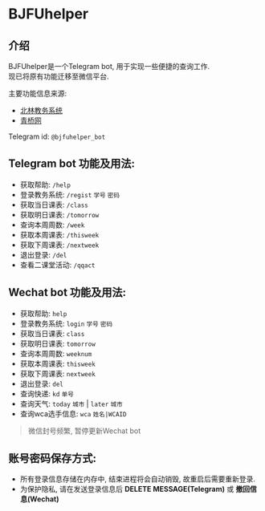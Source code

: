 # BJFUhelper

## 介绍
BJFUhelper是一个Telegram bot, 用于实现一些便捷的查询工作.<br>
现已将原有功能迁移至微信平台.

主要功能信息来源: 
- [北林教务系统](http://newjwxt.bjfu.edu.cn/)
- [青桥网](http://qq.bjfu.edu.cn/)<br>

Telegram id: `@bjfuhelper_bot`<br>

## Telegram bot 功能及用法:

- 获取帮助: `/help`<br>
- 登录教务系统: `/regist` `学号` `密码`<br>
- 获取当日课表: `/class`<br>
- 获取明日课表: `/tomorrow`<br>
- 查询本周周数: `/week`<br>
- 获取本周课表: `/thisweek`<br>
- 获取下周课表: `/nextweek`<br>
- 退出登录: `/del`<br>
- 查看二课堂活动: `/qqact`<br>

## Wechat bot 功能及用法:

- 获取帮助: `help`
- 登录教务系统: `login` `学号` `密码`<br>
- 获取当日课表: `class`<br>
- 获取明日课表: `tomorrow`<br>
- 查询本周周数: `weeknum`<br>
- 获取本周课表: `thisweek`<br>
- 获取下周课表: `nextweek`<br>
- 退出登录: `del`<br>
- 查询快递: `kd` `单号`<br>
- 查询天气: `today` `城市` | `later` `城市`<br>
- 查询wca选手信息: `wca` `姓名|WCAID`<br>

> 微信封号频繁, 暂停更新Wechat bot

## 账号密码保存方式:

- 所有登录信息存储在内存中, 结束进程将会自动销毁, 故重启后需要重新登录.
- 为保护隐私, 请在发送登录信息后 **DELETE MESSAGE(Telegram)** 或 **撤回信息(Wechat)**